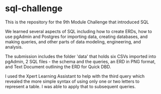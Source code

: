 # sql-challenge
This is the repository for the 9th Module Challenge that introduced SQL

We learned several aspects of SQL including how to create ERDs, how to use pgAdmin and Postgres for importing data, creating databases, and making queries, and other parts of data modeling, engineering, and analysis. 

The submission includes the folder 'data' that holds six CSVs imported into pgAdmin, 2 SQL files - the schema and the queries, an ERD in PNG format, and Text Document outlining the ERD for Quick DBD.

I used the Xpert Learning Assistant to help with the third query which revealed the more simple syntax of using only one or two letters to represent a table. I was able to apply that to subsequent queries.